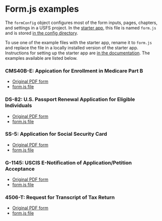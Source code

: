 # Form.js examples

The `formConfig` object configures most of the form inputs, pages, chapters, and settings in a USFS project. In the [starter app](https://github.com/usds/us-forms-system-starter-app/), this file is named `form.js` and is stored [in the config directory](https://github.com/usds/us-forms-system-starter-app/tree/3617106dfea7c42f5c397f96f24fb906c8e2879d/js/config).

To use one of the example files with the starter app, rename it to `form.js` and replace the file in a locally installed version of the starter app. Instructions for setting up the starter app are [in the documentation](https://github.com/usds/us-forms-system/blob/master/docs/getting-started/creating-a-new-application-with-the-us-forms-system-starter-app.md). The examples available are listed below.

### CMS40B-E: Appication for Enrollment in Medicare Part B
* [Original PDF form](https://www.cms.gov/Medicare/CMS-Forms/CMS-Forms/Downloads/CMS40B-E.pdf)
* [form.js file](./CMS40B-E--form.js)

### DS-82: U.S. Passport Renewal Application for Eligible Individuals
* [Original PDF form](https://eforms.state.gov/Forms/ds82.pdf)
* [form.js file](./DS-82--form.js)

### SS-5: Application for Social Security Card
* [Original PDF form](https://www.ssa.gov/forms/ss-5.pdf)
* [form.js file](./SS-5--form.js)

### G-1145: USCIS E-Notification of Application/Petition Acceptance
* [Original PDF form](https://www.uscis.gov/system/files_force/files/form/g-1145.pdf)
* [form.js file](./G-1145--form.js)

### 4506-T: Request for Transcript of Tax Return
* [Original PDF form](https://www.irs.gov/pub/irs-pdf/f4506t.pdf)
* [form.js file](./4506-T--form.js)
